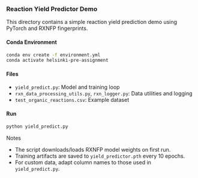 ### Reaction Yield Predictor Demo

This directory contains a simple reaction yield prediction demo using PyTorch and RXNFP fingerprints.

#### Conda Environment
```bash
conda env create -f environment.yml
conda activate helsinki-pre-assignment
```

#### Files
- `yield_predict.py`: Model and training loop
- `rxn_data_processing_utils.py`, `rxn_logger.py`: Data utilities and logging
- `test_organic_reactions.csv`: Example dataset

#### Run
```bash
python yield_predict.py
```

Notes
- The script downloads/loads RXNFP model weights on first run.
- Training artifacts are saved to `yield_predictor.pth` every 10 epochs.
- For custom data, adapt column names to those used in `yield_predict.py`.


